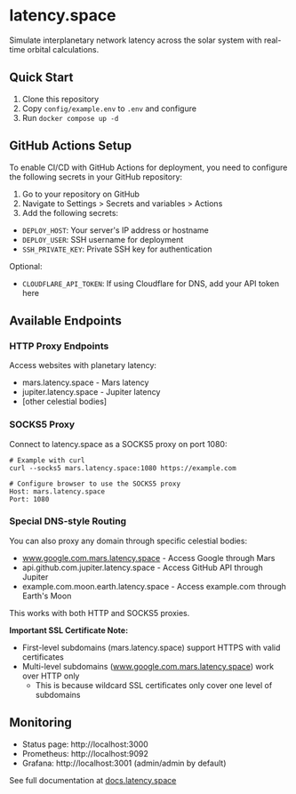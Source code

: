 # latency.space

Simulate interplanetary network latency across the solar system with real-time orbital calculations.

## Quick Start

1. Clone this repository
2. Copy `config/example.env` to `.env` and configure
3. Run `docker compose up -d`

## GitHub Actions Setup

To enable CI/CD with GitHub Actions for deployment, you need to configure the following secrets in your GitHub repository:

1. Go to your repository on GitHub
2. Navigate to Settings > Secrets and variables > Actions
3. Add the following secrets:

- `DEPLOY_HOST`: Your server's IP address or hostname
- `DEPLOY_USER`: SSH username for deployment
- `SSH_PRIVATE_KEY`: Private SSH key for authentication

Optional:
- `CLOUDFLARE_API_TOKEN`: If using Cloudflare for DNS, add your API token here

## Available Endpoints

### HTTP Proxy Endpoints

Access websites with planetary latency:

- mars.latency.space - Mars latency
- jupiter.latency.space - Jupiter latency
- [other celestial bodies]

### SOCKS5 Proxy

Connect to latency.space as a SOCKS5 proxy on port 1080:

```
# Example with curl
curl --socks5 mars.latency.space:1080 https://example.com

# Configure browser to use the SOCKS5 proxy
Host: mars.latency.space
Port: 1080
```

### Special DNS-style Routing

You can also proxy any domain through specific celestial bodies:

- www.google.com.mars.latency.space - Access Google through Mars
- api.github.com.jupiter.latency.space - Access GitHub API through Jupiter
- example.com.moon.earth.latency.space - Access example.com through Earth's Moon

This works with both HTTP and SOCKS5 proxies.

**Important SSL Certificate Note:**
- First-level subdomains (mars.latency.space) support HTTPS with valid certificates
- Multi-level subdomains (www.google.com.mars.latency.space) work over HTTP only
  - This is because wildcard SSL certificates only cover one level of subdomains

## Monitoring

- Status page: http://localhost:3000
- Prometheus: http://localhost:9092
- Grafana: http://localhost:3001 (admin/admin by default)

See full documentation at [docs.latency.space](https://docs.latency.space)